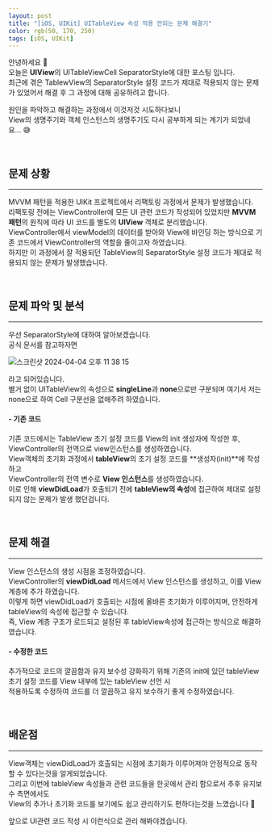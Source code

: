 ```yaml
---
layout: post
title: "[iOS, UIKit] UITableView 속성 적용 안되는 문제 해결기"
color: rgb(50, 170, 250)
tags: [iOS, UIKit]
---
```


안녕하세요 👋   
오늘은 **UIView**의 UITableViewCell SeparatorStyle에 대한 포스팅 입니다.  
최근에 겪은 TablewView의 SeparatorStyle 설정 코드가 제대로 적용되지 않는 문제가 있었어서 해결 후 그 과정에 대해 공유하려고 합니다.  

원인을 파악하고 해결하는 과정에서 이것저것 시도하다보니   
View의 생명주기와 객체 인스턴스의 생명주기도 다시 공부하게 되는 계기가 되었네요... 😅

<br>

## 문제 상황  
---
MVVM 패턴을 적용한 UIKit 프로젝트에서 리팩토링 과정에서 문제가 발생했습니다.   
리팩토링 전에는 ViewController에 모든 UI 관련 코드가 작성되어 있었지만 **MVVM 패턴**의 원칙에 따라 UI 코드를 별도의 **UIView** 객체로 분리했습니다.   
ViewController에서 viewModel의 데이터를 받아와 View에 바인딩 하는 방식으로 기존 코드에서 ViewController의 역할을 줄이고자 하였습니다.    
하지만 이 과정에서 잘 적용되던 TableView의 SeparatorStyle 설정 코드가 제대로 적용되지 않는 문제가 발생했습니다.  

<br>

## 문제 파악 및 분석
---
우선 SeparatorStyle에 대하여 알아보겠습니다.  
공식 문서를 참고하자면  

![스크린샷 2024-04-04 오후 11 38 15](https://github.com/Sangmin-Jeon/Weather_APP/assets/59474775/4f5ccea6-2703-4e8e-bb30-557d9f0df413)

라고 되어있습니다.  
별거 없이 UITableView의 속성으로 **singleLine**과 **none**으로만 구분되며 여기서 저는 none으로 하여 Cell 구분선을 없애주려 하였습니다.     

#### - 기존 코드 
기존 코드에서는 TableView 초기 설정 코드를 View의 init 생성자에 작성한 후, ViewController의 전역으로 view인스턴스를 생성하였습니다.      
View객체의 초기화 과정에서 **tableView**의 초기 설정 코드를 **생성자(init)**에 작성하고     
ViewController의 전역 변수로 **View 인스턴스**를 생성하였습니다.  
이로 인해 **viewDidLoad**가 호출되기 전에 **tableView의 속성**에 접근하여 제대로 설정되지 않는 문제가 발생 했던겁니다.   

<script src="https://gist.github.com/Sangmin-Jeon/b110bb7c2963f34048fcbb79da7558cb.js"></script>

<br>

## 문제 해결
---
View 인스턴스의 생성 시점을 조정하였습니다.  
ViewController의 **viewDidLoad** 메서드에서 View 인스턴스를 생성하고, 이를 View 계층에 추가 하였습니다.    
이렇게 하면 viewDidLoad가 호출되는 시점에 올바른 초기화가 이루어지며, 안전하게 tableView의 속성에 접근할 수 있습니다.    
즉, View 계층 구조가 로드되고 설정된 후 tableView속성에 접근하는 방식으로 해결하였습니다.    

#### - 수정한 코드
<script src="https://gist.github.com/Sangmin-Jeon/ad0d54b1148f8ff8c2072f6e83d93af3.js"></script>

추가적으로 코드의 깔끔함과 유지 보수성 강화하기 위해 기존의 init에 있던 tableView 초기 설정 코드를 View 내부에 있는 tableView 선언 시   
적용하도록 수정하여 코드를 더 깔끔하고 유지 보수하기 좋게 수정하였습니다.  

<br>

## 배운점
---
View객체는 viewDidLoad가 호출되는 시점에 초기화가 이루어져야 안정적으로 동작할 수 있다는것을 알게되었습니다.  
그리고 이번에 tableView 속성들과 관련 코드들을 한곳에서 관리 함으로서 추후 유지보수 측면에서도  
View의 추가나 초기화 코드를 보기에도 쉽고 관리하기도 편하다는것을 느꼈습니다 🙂

앞으로 UI관련 코드 작성 시 이런식으로 관리 해봐야겠습니다.  



